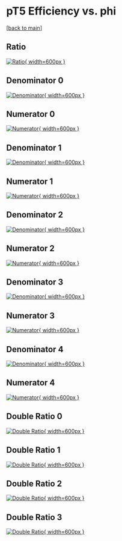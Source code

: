 # pT5 Efficiency vs. phi

[[back to main](./)]



## Ratio

[![Ratio](../mtv/var/pT5_vtr_11_-1_eff_phi.png){ width=600px }](../mtv/var/pT5_vtr_11_-1_eff_phi.pdf)

## Denominator 0

[![Denominator](../mtv/den/pT5_vtr_11_-1_eff_phi_den0.png){ width=600px }](../mtv/den/pT5_vtr_11_-1_eff_phi_den0.pdf)

## Numerator 0

[![Numerator](../mtv/num/pT5_vtr_11_-1_eff_phi_num0.png){ width=600px }](../mtv/num/pT5_vtr_11_-1_eff_phi_num0.pdf)

## Denominator 1

[![Denominator](../mtv/den/pT5_vtr_11_-1_eff_phi_den1.png){ width=600px }](../mtv/den/pT5_vtr_11_-1_eff_phi_den1.pdf)

## Numerator 1

[![Numerator](../mtv/num/pT5_vtr_11_-1_eff_phi_num1.png){ width=600px }](../mtv/num/pT5_vtr_11_-1_eff_phi_num1.pdf)

## Denominator 2

[![Denominator](../mtv/den/pT5_vtr_11_-1_eff_phi_den2.png){ width=600px }](../mtv/den/pT5_vtr_11_-1_eff_phi_den2.pdf)

## Numerator 2

[![Numerator](../mtv/num/pT5_vtr_11_-1_eff_phi_num2.png){ width=600px }](../mtv/num/pT5_vtr_11_-1_eff_phi_num2.pdf)

## Denominator 3

[![Denominator](../mtv/den/pT5_vtr_11_-1_eff_phi_den3.png){ width=600px }](../mtv/den/pT5_vtr_11_-1_eff_phi_den3.pdf)

## Numerator 3

[![Numerator](../mtv/num/pT5_vtr_11_-1_eff_phi_num3.png){ width=600px }](../mtv/num/pT5_vtr_11_-1_eff_phi_num3.pdf)

## Denominator 4

[![Denominator](../mtv/den/pT5_vtr_11_-1_eff_phi_den4.png){ width=600px }](../mtv/den/pT5_vtr_11_-1_eff_phi_den4.pdf)

## Numerator 4

[![Numerator](../mtv/num/pT5_vtr_11_-1_eff_phi_num4.png){ width=600px }](../mtv/num/pT5_vtr_11_-1_eff_phi_num4.pdf)

## Double Ratio 0

[![Double Ratio](../mtv/ratio/pT5_vtr_11_-1_eff_phi_ratio0.png){ width=600px }](../mtv/ratio/pT5_vtr_11_-1_eff_phi_ratio0.pdf)

## Double Ratio 1

[![Double Ratio](../mtv/ratio/pT5_vtr_11_-1_eff_phi_ratio1.png){ width=600px }](../mtv/ratio/pT5_vtr_11_-1_eff_phi_ratio1.pdf)

## Double Ratio 2

[![Double Ratio](../mtv/ratio/pT5_vtr_11_-1_eff_phi_ratio2.png){ width=600px }](../mtv/ratio/pT5_vtr_11_-1_eff_phi_ratio2.pdf)

## Double Ratio 3

[![Double Ratio](../mtv/ratio/pT5_vtr_11_-1_eff_phi_ratio3.png){ width=600px }](../mtv/ratio/pT5_vtr_11_-1_eff_phi_ratio3.pdf)

